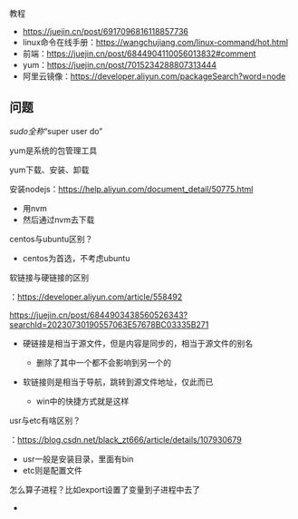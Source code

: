 教程

- https://juejin.cn/post/6917096816118857736
- linux命令在线手册：https://wangchujiang.com/linux-command/hot.html
- 前端：https://juejin.cn/post/6844904110056013832#comment
- yum：https://juejin.cn/post/7015234288807313444
- 阿里云镜像：https://developer.aliyun.com/packageSearch?word=node



## 问题

 *sudo全称*“super user do” 

yum是系统的包管理工具

yum下载、安装、卸载

安装nodejs：https://help.aliyun.com/document_detail/50775.html

- 用nvm
- 然后通过nvm去下载

centos与ubuntu区别？

- centos为首选，不考虑ubuntu

软链接与硬链接的区别

：https://developer.aliyun.com/article/558492

https://juejin.cn/post/6844903438560526343?searchId=20230730190557063E57678BC03335B271

- 硬链接是相当于源文件，但是内容是同步的，相当于源文件的别名
  - 删除了其中一个都不会影响到另一个的

- 软链接则是相当于导航，跳转到源文件地址，仅此而已
  - win中的快捷方式就是这样




usr与etc有啥区别？

：https://blog.csdn.net/black_zt666/article/details/107930679

- usr一般是安装目录，里面有bin
- etc则是配置文件



怎么算子进程？比如export设置了变量到子进程中去了

- 
